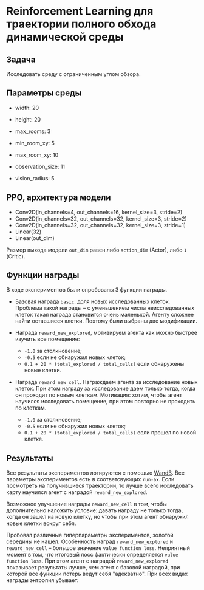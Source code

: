 # Reinforcement Learning для траектории полного обхода динамической среды

## Задача

Исследовать среду с ограниченным углом обзора.

## Параметры среды

- width: 20 
  
- height: 20
  
- max_rooms: 3 
  
- min_room_xy: 5 

- max_room_xy: 10 

- observation_size: 11

- vision_radius: 5

## PPO, архитектура модели
- Conv2D(in_channels=4, out_channels=16, kernel_size=3, stride=2)
- Conv2D(in_channels=32, out_channels=32, kernel_size=3, stride=2)
- Conv2D(in_channels=32, out_channels=32, kernel_size=3, stride=1)
- Linear(32)
- Linear(out_dim)

Размер выхода модели `out_dim` равен либо `action_dim` (Actor), либо `1` (Critic).

## Функции награды
В ходе экспериментов были опробованы 3 функции награды.

- Базовая награда `basic`: доля новых исследованных клеток.
  Проблема такой награды – с уменьшением числа неисследованных клеток
  такая награда становится очень маленькой. Агенту сложнее найти
  оставшиеся клетки. Поэтому были выбраны две модификации.

- Награда `reward_new_explored`, мотивируем агента как можно быстрее изучить все помещение:
  - `-1.0` за столкновение;
  - `-0.5` если не обнаружил новых клеток;
  - `0.1 + 20 * (total_explored / total_cells)` если обнаружены новые клетки.

- Награда `reward_new_cell`. Награждаем агента за исследование новых клеток.
  При этом награду за исследование даем только тогда,
  когда он проходит по новым клеткам. 
  Мотивация: хотим, чтобы агент научился исследовать 
  помещение, при этом повторно не проходить по клеткам.
    
  - `-1.0` за столкновение;
  - `-0.5` если не обнаружил новых клеток;
  - `0.1 + 20 * (total_explored / total_cells)` если прошел по новой клетке.

## Результаты

Все результаты экспериментов логируются с помощью [WandB](https://wandb.ai/nkarasovd/prod_stories_task_5?workspace=user-nkarasovd).
Все параметры экспериментов есть в соответсвующих `run-ах`. 
Если посмотреть на получившиеся траектории, то лучше всего исследовать 
карту научился агент с наградой `reward_new_explored`. 

Возможное улучшение награды `reward_new_cell` в том, чтобы
дополнительно наложить условие: давать награду не только тогда, 
когда он зашел на новую клетку, но чтобы при этом агент обнаружил
новые клетки вокруг себя. 

Пробовал различные гиперпараметры экспериментов, золотой середины не нашел.
Особенность наград `reward_new_explored` и `reward_new_cell` – 
большое значение `value function loss`. Неприятный момент в том, 
что итоговый лосс фактически определяется `value function loss`.
При этом агент с наградой `reward_new_explored` показывает результаты 
лучше, чем агент с базовой наградой, при которой все функции потерь
ведут себя "адекватно". При всех видах награды энтропия убывает. 

